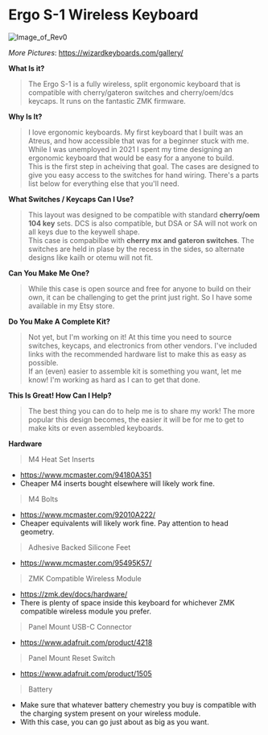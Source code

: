 # Ergo S-1 Wireless Keyboard

![Image_of_Rev0](https://github.com/wizarddata/Ergo-S-1/blob/main/Images/render.jpg)

_More Pictures_: https://wizardkeyboards.com/gallery/


**What Is it?**  
>The Ergo S-1 is a fully wireless, split ergonomic keyboard that is compatible with cherry/gateron switches and cherry/oem/dcs keycaps. It runs on the fantastic ZMK firmware.

**Why Is It?**  
>I love ergonomic keyboards. My first keyboard that I built was an Atreus, and how accessible that was for a beginner stuck with me. While I was unemployed in 2021 I spent my time designing an ergonomic keyboard that would be easy for a anyone to build.  
This is the first step in acheiving that goal. The cases are designed to give you easy access to the switches for hand wiring. There's a parts list below for everything else that you'll need.

**What Switches / Keycaps Can I Use?**  
>This layout was designed to be compatible with standard **cherry/oem 104 key** sets. DCS is also compatible, but DSA or SA will not work on all keys due to the keywell shape.  
This case is compabilbe with **cherry mx and gateron switches**. The switches are held in plase by the recess in the sides, so alternate designs like kailh or otemu will not fit.

**Can You Make Me One?**  
>While this case is open source and free for anyone to build on their own, it can be challenging to get the print just right. So I have some available in my Etsy store.

**Do You Make A Complete Kit?**  
>Not yet, but I'm working on it! At this time you need to source switches, keycaps, and electronics from other vendors. I've included links with the recommended hardware list to make this as easy as possible.  
If an (even) easier to assemble kit is something you want, let me know! I'm working as hard as I can to get that done.

**This Is Great! How Can I Help?**  
>The best thing you can do to help me is to share my work! The more popular this design becomes, the easier it will be for me to get to make kits or even assembled keyboards.

**Hardware**  
>M4 Heat Set Inserts
 - https://www.mcmaster.com/94180A351
 - Cheaper M4 inserts bought elsewhere will likely work fine.
 
>M4 Bolts
 - https://www.mcmaster.com/92010A222/
 - Cheaper equivalents will likely work fine. Pay attention to head geometry.
 
>Adhesive Backed Silicone Feet
 - https://www.mcmaster.com/95495K57/
 
>ZMK Compatible Wireless Module
 - https://zmk.dev/docs/hardware/
 - There is plenty of space inside this keyboard for whichever ZMK compatible wireless module you prefer.
 
>Panel Mount USB-C Connector
 - https://www.adafruit.com/product/4218
 
>Panel Mount Reset Switch
 - https://www.adafruit.com/product/1505
 
>Battery
 - Make sure that whatever battery chemestry you buy is compatible with the charging system present on your wireless module.
 - With this case, you can go just about as big as you want.
